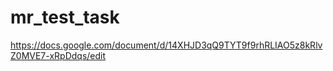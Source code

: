 # mr_test_task

https://docs.google.com/document/d/14XHJD3qQ9TYT9f9rhRLIAO5z8kRlvZ0MVE7-xRpDdqs/edit
